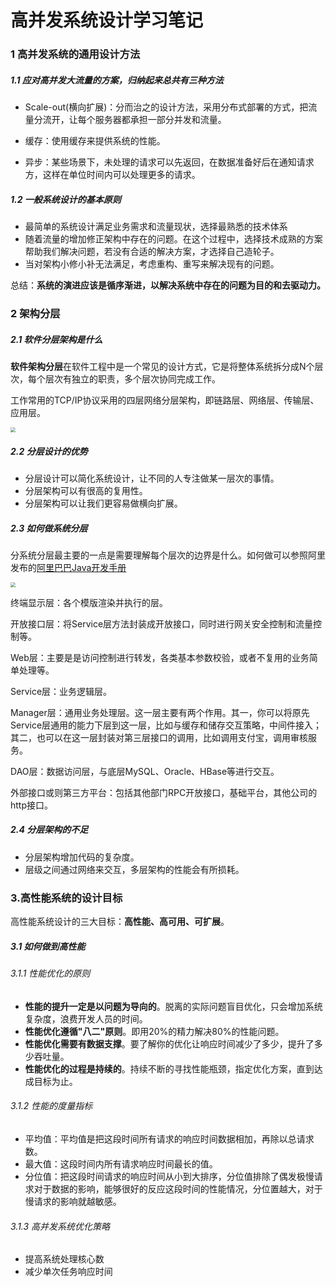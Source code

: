 # 高并发系统设计学习笔记

### 1 高并发系统的通用设计方法

##### 1.1 应对高并发大流量的方案，归纳起来总共有三种方法

- Scale-out(横向扩展)：分而治之的设计方法，采用分布式部署的方式，把流量分流开，让每个服务器都承担一部分并发和流量。

- 缓存：使用缓存来提供系统的性能。
- 异步：某些场景下，未处理的请求可以先返回，在数据准备好后在通知请求方，这样在单位时间内可以处理更多的请求。

##### 1.2 一般系统设计的基本原则

- 最简单的系统设计满足业务需求和流量现状，选择最熟悉的技术体系
- 随着流量的增加修正架构中存在的问题。在这个过程中，选择技术成熟的方案帮助我们解决问题，若没有合适的解决方案，才选择自己造轮子。
- 当对架构小修小补无法满足，考虑重构、重写来解决现有的问题。

总结：**系统的演进应该是循序渐进，以解决系统中存在的问题为目的和去驱动力。**

### 2 架构分层

##### 2.1 软件分层架构是什么

**软件架构分层**在软件工程中是一个常见的设计方式，它是将整体系统拆分成N个层次，每个层次有独立的职责，多个层次协同完成工作。

工作常用的TCP/IP协议采用的四层网络分层架构，即链路层、网络层、传输层、应用层。

<img src="https://i.loli.net/2020/01/20/UnbHg7C6a182fVu.png" style="zoom:50%;" />

##### 2.2 分层设计的优势

- 分层设计可以简化系统设计，让不同的人专注做某一层次的事情。
- 分层架构可以有很高的复用性。
- 分层架构可以让我们更容易做横向扩展。

##### 2.3 如何做系统分层

分系统分层最主要的一点是需要理解每个层次的边界是什么。如何做可以参照阿里发布的[阿里巴巴Java开发手册](https://yq.aliyun.com/articles/69327)

<img src="https://i.loli.net/2020/01/20/MlWgIrcNmyGO6vV.png" style="zoom:50%;" />

终端显示层：各个模版渲染并执行的层。

开放接口层：将Service层方法封装成开放接口，同时进行网关安全控制和流量控制等。

Web层：主要是是访问控制进行转发，各类基本参数校验，或者不复用的业务简单处理等。

Service层：业务逻辑层。

Manager层：通用业务处理层。这一层主要有两个作用。其一，你可以将原先Service层通用的能力下层到这一层，比如与缓存和储存交互策略，中间件接入；其二，也可以在这一层封装对第三层接口的调用，比如调用支付宝，调用审核服务。

DAO层：数据访问层，与底层MySQL、Oracle、HBase等进行交互。

外部接口或则第三方平台：包括其他部门RPC开放接口，基础平台，其他公司的http接口。

##### 2.4 分层架构的不足

- 分层架构增加代码的复杂度。
- 层级之间通过网络来交互，多层架构的性能会有所损耗。

### 3.高性能系统的设计目标

高性能系统设计的三大目标：**高性能、高可用、可扩展**。

##### 3.1 如何做到高性能

###### 3.1.1 性能优化的原则

- **性能的提升一定是以问题为导向的**。脱离的实际问题盲目优化，只会增加系统复杂度，浪费开发人员的时间。
- **性能优化遵循"八二"原则**。即用20%的精力解决80%的性能问题。
- **性能优化需要有数据支撑**。要了解你的优化让响应时间减少了多少，提升了多少吞吐量。
- **性能优化的过程是持续的**。持续不断的寻找性能瓶颈，指定优化方案，直到达成目标为止。

###### 3.1.2 性能的度量指标

- 平均值：平均值是把这段时间所有请求的响应时间数据相加，再除以总请求数。
- 最大值：这段时间内所有请求响应时间最长的值。
- 分位值：把这段时间请求的响应时间从小到大排序，分位值排除了偶发极慢请求对于数据的影响，能够很好的反应这段时间的性能情况，分位置越大，对于慢请求的影响就越敏感。

###### 3.1.3 高并发系统优化策略

- 提高系统处理核心数
- 减少单次任务响应时间







